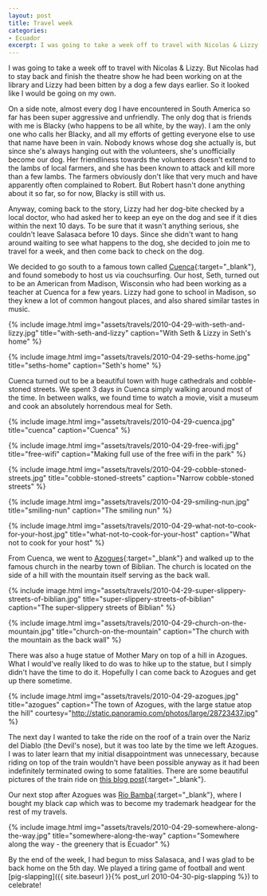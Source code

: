 ```yaml
---
layout: post
title: Travel week
categories:
- Ecuador
excerpt: I was going to take a week off to travel with Nicolas & Lizzy. But Nicolas had to stay back and finish the theatre show he had been working on at the library and Lizzy had been bitten by a dog a few days earlier. So it looked like I would be going on my own.
---
```


I was going to take a week off to travel with Nicolas & Lizzy. But Nicolas had
to stay back and finish the theatre show he had been working on at the library
and Lizzy had been bitten by a dog a few days earlier. So it looked like I would
be going on my own.

On a side note, almost every dog I have encountered in South America so far has
been super aggressive and unfriendly. The only dog that is friends with me is
Blacky (who happens to be all white, by the way). I am the only one who calls
her Blacky, and all my efforts of getting everyone else to use that name have
been in vain. Nobody knows whose dog she actually is, but since she's always
hanging out with the volunteers, she's unofficially become our dog. Her
friendliness towards the volunteers doesn't extend to the lambs of local
farmers, and she has been known to attack and kill more than a few lambs. The
farmers obviously don't like that very much and have apparently often complained
to Robert. But Robert hasn't done anything about it so far, so for now, Blacky
is still with us.

Anyway, coming back to the story, Lizzy had her dog-bite checked by a local
doctor, who had asked her to keep an eye on the dog and see if it dies within
the next 10 days. To be sure that it wasn't anything serious, she couldn't leave
Salasaca before 10 days. Since she didn't want to hang around waiting to see
what happens to the dog, she decided to join me to travel for a week, and then
come back to check on the dog.

We decided to go south to a famous town called
[Cuenca](https://en.wikipedia.org/wiki/Cuenca,_Ecuador){:target="_blank"}, and
found somebody to host us via couchsurfing. Our host, Seth, turned out to be an
American from Madison, Wisconsin who had been working as a teacher at Cuenca for
a few years. Lizzy had gone to school in Madison, so they knew a lot of common
hangout places, and also shared similar tastes in music.

{% include image.html
    img="assets/travels/2010-04-29-with-seth-and-lizzy.jpg"
    title="with-seth-and-lizzy"
    caption="With Seth & Lizzy in Seth's home" %}

{% include image.html
    img="assets/travels/2010-04-29-seths-home.jpg"
    title="seths-home"
    caption="Seth's home" %}

Cuenca turned out to be a beautiful town with huge cathedrals and cobble-stoned
streets. We spent 3 days in Cuenca simply walking around most of the time. In
between walks, we found time to watch a movie, visit a museum and cook an
absolutely horrendous meal for Seth.

{% include image.html
    img="assets/travels/2010-04-29-cuenca.jpg"
    title="cuenca"
    caption="Cuenca" %}

{% include image.html
    img="assets/travels/2010-04-29-free-wifi.jpg"
    title="free-wifi"
    caption="Making full use of the free wifi in the park" %}

{% include image.html
    img="assets/travels/2010-04-29-cobble-stoned-streets.jpg"
    title="cobble-stoned-streets"
    caption="Narrow cobble-stoned streets" %}

{% include image.html
    img="assets/travels/2010-04-29-smiling-nun.jpg"
    title="smiling-nun"
    caption="The smiling nun" %}

{% include image.html
    img="assets/travels/2010-04-29-what-not-to-cook-for-your-host.jpg"
    title="what-not-to-cook-for-your-host"
    caption="What not to cook for your host" %}

From Cuenca, we went to
[Azogues](https://en.wikipedia.org/wiki/Azogues){:target="_blank"} and walked up
to the famous church in the nearby town of Biblian. The church is located on the
side of a hill with the mountain itself serving as the back wall.

{% include image.html
    img="assets/travels/2010-04-29-super-slippery-streets-of-biblian.jpg"
    title="super-slippery-streets-of-biblian"
    caption="The super-slippery streets of Biblian" %}

{% include image.html
    img="assets/travels/2010-04-29-church-on-the-mountain.jpg"
    title="church-on-the-mountain"
    caption="The church with the mountain as the back wall" %}

There was also a huge statue of Mother Mary on top of a hill in Azogues. What I
would've really liked to do was to hike up to the statue, but I simply didn't
have the time to do it. Hopefully I can come back to Azogues and get up there
sometime.

{% include image.html
    img="assets/travels/2010-04-29-azogues.jpg"
    title="azogues"
    caption="The town of Azogues, with the large statue atop the hill"
    courtesy="http://static.panoramio.com/photos/large/28723437.jpg" %}

The next day I wanted to take the ride on the roof of a train over the Nariz del
Diablo (the Devil's nose), but it was too late by the time we left Azogues. I
was to later learn that my initial disappointment was unnecessary, because
riding on top of the train wouldn't have been possible anyway as it had been
indefinitely terminated owing to some fatalities. There are some beautiful
pictures of the train ride on [this blog
post](http://wherewebe.com/index_2012_04-10_nariz_del_diablo.html){:target="_blank"}.

Our next stop after Azogues was [Rio
Bamba](https://en.wikipedia.org/wiki/Riobamba){:target="_blank"}, where I bought
my black cap which was to become my trademark headgear for the rest of my
travels.

{% include image.html
    img="assets/travels/2010-04-29-somewhere-along-the-way.jpg"
    title="somewhere-along-the-way"
    caption="Somewhere along the way - the greenery that is Ecuador" %}

By the end of the week, I had begun to miss Salasaca, and I was glad to be back
home on the 5th day. We played a tiring game of football and went
[pig-slapping]({{ site.baseurl }}{% post_url 2010-04-30-pig-slapping %}) to celebrate!
